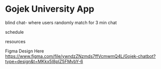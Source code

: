 # Gojek University App

blind chat- where users randomly match for 3 min chat

schedule

resources

Figma Design Here https://www.figma.com/file/ywndzZNzmds7ffVcmwmQ4L/Gojek-chatbot?type=design&t=MKkx5l8pIZ5FMvbY-6

